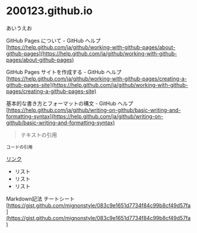 # 200123.github.io

あいうえお

GitHub Pages について - GitHub ヘルプ  
[https://help.github.com/ja/github/working-with-github-pages/about-github-pages](https://help.github.com/ja/github/working-with-github-pages/about-github-pages)

GitHub Pages サイトを作成する - GitHub ヘルプ  
[https://help.github.com/ja/github/working-with-github-pages/creating-a-github-pages-site](https://help.github.com/ja/github/working-with-github-pages/creating-a-github-pages-site)

基本的な書き方とフォーマットの構文 - GitHub ヘルプ  
[https://help.github.com/ja/github/writing-on-github/basic-writing-and-formatting-syntax](https://help.github.com/ja/github/writing-on-github/basic-writing-and-formatting-syntax)

>テキストの引用

```
コードの引用
```

[リンク](https://pages.github.com/)

- リスト
- リスト
- リスト

Markdown記法 チートシート  
[https://gist.github.com/mignonstyle/083c9e1651d7734f84c99b8cf49d57fa](https://gist.github.com/mignonstyle/083c9e1651d7734f84c99b8cf49d57fa)
